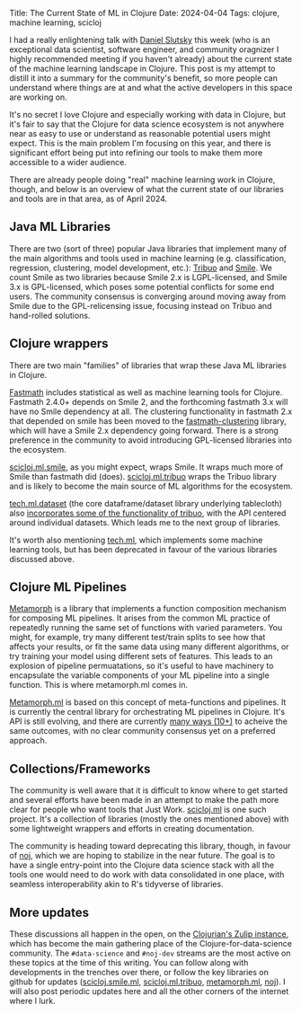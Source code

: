 Title: The Current State of ML in Clojure
Date: 2024-04-04
Tags: clojure, machine learning, scicloj

I had a really enlightening talk with [Daniel Slutsky](https://www.linkedin.com/in/daniel-slutsky-42122b4/) this week (who is an exceptional data scientist, software engineer, and community oragnizer I highly recommended meeting if you haven't already) about the current state of the machine learning landscape in Clojure. This post is my attempt to distill it into a summary for the community's benefit, so more people can understand where things are at and what the active developers in this space are working on.

It's no secret I love Clojure and especially working with data in Clojure, but it's fair to say that the Clojure for data science ecosystem is not anywhere near as easy to use or understand as reasonable potential users might expect. This is the main problem I'm focusing on this year, and there is significant effort being put into refining our tools to make them more accessible to a wider audience.

There are already people doing "real" machine learning work in Clojure, though, and below is an overview of what the current state of our libraries and tools are in that area, as of April 2024.

## Java ML Libraries

There are two (sort of three) popular Java libraries that implement many of the main algorithms and tools used in machine learning (e.g. classification, regression, clustering, model development, etc.): [Tribuo](https://tribuo.org/) and [Smile](https://haifengl.github.io/). We count Smile as two libraries because Smile 2.x is LGPL-licensed, and Smile 3.x is GPL-licensed, which poses some potential conflicts for some end users. The community consensus is converging around moving away from Smile due to the GPL-relicensing issue, focusing instead on Tribuo and hand-rolled solutions.

## Clojure wrappers

There are two main "families" of libraries that wrap these Java ML libraries in Clojure.

[Fastmath](https://github.com/generateme/fastmath) includes statistical as well as machine learning tools for Clojure. Fastmath 2.4.0+ depends on Smile 2, and the forthcoming fastmath 3.x will have no Smile dependency at all. The clustering functionality in fastmath 2.x that depended on smile has been moved to the [fastmath-clustering](https://github.com/generateme/fastmath-clustering) library, which will have a Smile 2.x dependency going forward. There is a strong preference in the community to avoid introducing GPL-licensed libraries into the ecosystem.

[scicloj.ml.smile](https://github.com/scicloj/scicloj.ml.smile), as you might expect, wraps Smile. It wraps much more of Smile than fastmath did (does). [scicloj.ml.tribuo](https://github.com/scicloj/scicloj.ml.tribuo) wraps the Tribuo library and is likely to become the main source of ML algorithms for the ecosystem.

[tech.ml.dataset](https://github.com/techascent/tech.ml.dataset) (the core dataframe/dataset library underlying tablecloth) also [incorporates some of the functionality of tribuo](https://github.com/techascent/tech.ml.dataset/blob/master/src/tech/v3/libs/tribuo.clj), with the API centered around individual datasets. Which leads me to the next group of libraries. 

It's worth also mentioning [tech.ml](https://github.com/techascent/tech.ml), which implements some machine learning tools, but has been deprecated in favour of the various libraries discussed above.

## Clojure ML Pipelines

[Metamorph](https://github.com/scicloj/metamorph) is a library that implements a function composition mechanism for composing ML pipelines. It arises from the common ML practice of repeatedly running the same set of functions with varied parameters. You might, for example, try many different test/train splits to see how that affects your results, or fit the same data using many different algorithms, or try training your model using different sets of features. This leads to an explosion of pipeline permuatations, so it's useful to have machinery to encapsulate the variable components of your ML pipeline into a single function. This is where metamorph.ml comes in. 

[Metamorph.ml](https://github.com/scicloj/metamorph.ml) is based on this concept of meta-functions and pipelines. It is currently the central library for orchestrating ML pipelines in Clojure. It's API is still evolving, and there are currently [many ways (10+)](https://clojurians.zulipchat.com/#narrow/stream/321125-noj-dev/topic/ols.20interaction.20tutorial/near/422408507) to acheive the same outcomes, with no clear community consensus yet on a preferred approach.

## Collections/Frameworks

The community is well aware that it is difficult to know where to get started and several efforts have been made in an attempt to make the path more clear for people who want tools that Just Work. [scicloj.ml](https://github.com/scicloj/scicloj.ml) is one such project. It's a collection of libraries (mostly the ones mentioned above) with some lightweight wrappers and efforts in creating documentation.

The community is heading toward deprecating this library, though, in favour of [noj](https://github.com/scicloj/noj), which we are hoping to stabilize in the near future. The goal is to have a single entry-point into the Clojure data science stack with all the tools one would need to do work with data consolidated in one place, with seamless interoperability akin to R's tidyverse of libraries.
## More updates

These discussions all happen in the open, on the [Clojurian's Zulip instance](https://clojurians.zulipchat.com), which has become the main gathering place of the Clojure-for-data-science community. The `#data-science` and `#noj-dev` streams are the most active on these topics at the time of this writing. You can follow along with developments in the trenches over there, or follow the key libraries on github for updates ([scicloj.smile.ml](https://github.com/scicloj/scicloj.ml.smile), [scicloj.ml.tribuo](https://github.com/scicloj/scicloj.ml.tribuo), [metamorph.ml](https://github.com/scicloj/metamorph.ml), [noj](https://github.com/scicloj/noj)). I will also post periodic updates here and all the other corners of the internet where I lurk.